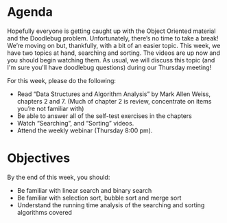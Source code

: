 # Agenda
Hopefully everyone is getting caught up with the Object Oriented material and the Doodlebug problem.  Unfortunately, there’s no time to take a break!  We’re moving on but, thankfully, with a bit of an easier topic.  This week, we have two topics at hand, searching and sorting.  The videos are up now and you should begin watching them.  As usual, we will discuss this topic (and I'm sure you'll have doodlebug questions) during our Thursday meeting!

For this week, please do the following:

- Read “Data Structures and Algorithm Analysis” by Mark Allen Weiss, chapters 2 and 7. (Much of chapter 2 is review, concentrate on items you’re not familiar with)
- Be able to answer all of the self-test exercises in the chapters
- Watch “Searching”, and “Sorting” videos. 
- Attend the weekly webinar (Thursday 8:00 pm). 

# Objectives
By the end of this week, you should:

- Be familiar with linear search and binary search
- Be familiar with selection sort, bubble sort and merge sort
- Understand the running time analysis of the searching and sorting algorithms covered
